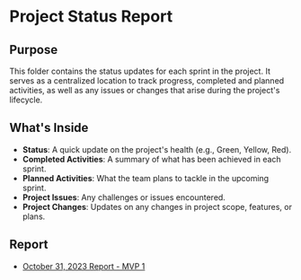 # Project Status Report

## Purpose
This folder contains the status updates for each sprint in the project. It serves as a centralized location to track progress, completed and planned activities, as well as any issues or changes that arise during the project's lifecycle.

## What's Inside
- **Status**: A quick update on the project's health (e.g., Green, Yellow, Red).
- **Completed Activities**: A summary of what has been achieved in each sprint.
- **Planned Activities**: What the team plans to tackle in the upcoming sprint.
- **Project Issues**: Any challenges or issues encountered.
- **Project Changes**: Updates on any changes in project scope, features, or plans.

## Report
- [October 31, 2023 Report - MVP 1](https://github.com/dav1dk1m/BlinkBoost/blob/main/ProjectReport/Project%20Status%20Report%20-%20MVP%201.pdf)